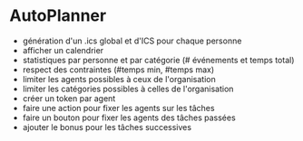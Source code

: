 AutoPlanner
===========

  * génération d'un .ics global et d'ICS pour chaque personne
  * afficher un calendrier
  * statistiques par personne et par catégorie (# événements et temps total)
  * respect des contraintes (#temps min, #temps max)
  * limiter les agents possibles à ceux de l'organisation 
  * limiter les catégories possibles à celles de l'organisation
  * créer un token par agent
  * faire une action pour fixer les agents sur les tâches
  * faire un bouton pour fixer les agents des tâches passées
  * ajouter le bonus pour les tâches successives